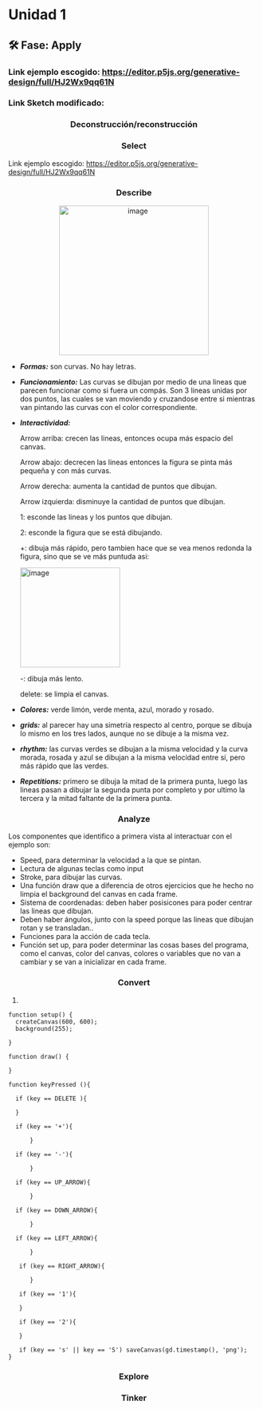 # Unidad 1

## 🛠 Fase: Apply

### Link ejemplo escogido: https://editor.p5js.org/generative-design/full/HJ2Wx9qq61N

### Link Sketch modificado: 

### <p align=center> Deconstrucción/reconstrucción </p>

### <p align=center> Select </p>
 Link ejemplo escogido: https://editor.p5js.org/generative-design/full/HJ2Wx9qq61N

### <p align=center> Describe </p>

<p align=center>
<img width="300" height="300" alt="image" src="https://github.com/user-attachments/assets/36c67245-b213-49e7-81e3-c6e01eafc1b5" />
 </p>

- ***Formas:*** son curvas. No hay letras.
- ***Funcionamiento:*** Las curvas se dibujan por medio de una lineas que parecen funcionar como si fuera un compás. Son 3 lineas unidas por dos puntos, las cuales se van moviendo y cruzandose entre si mientras van pintando las curvas con el color correspondiente.
- ***Interactividad:***
  
  Arrow arriba: crecen las lineas, entonces ocupa más espacio del canvas.
  
  Arrow abajo: decrecen las lineas entonces la figura se pinta más pequeña y con más curvas.
  
  Arrow derecha: aumenta la cantidad de puntos que dibujan.
  
  Arrow izquierda: disminuye la cantidad de puntos que dibujan.
  
  1: esconde las lineas y los puntos que dibujan.
  
  2: esconde la figura que se está dibujando.
  
  +: dibuja más rápido, pero tambien hace que se vea menos redonda la figura, sino que se ve más puntuda asi:
  
  <img width="200" height="200" alt="image" src="https://github.com/user-attachments/assets/17c17be7-4592-4fab-bdba-e207cb0eefda" />

  
  -: dibuja más lento.
  
  delete: se limpia el canvas.
- ***Colores:*** verde limón, verde menta, azul, morado y rosado.
- ***grids:*** al parecer hay una simetría respecto al centro, porque se dibuja lo mismo en los tres lados, aunque no se dibuje a la misma vez.
- ***rhythm:*** las curvas verdes se dibujan a la misma velocidad y la curva morada, rosada y azul se dibujan a la misma velocidad entre sí, pero más rápido que las verdes.
- ***Repetitions:*** primero se dibuja la mitad de la primera punta, luego las lineas pasan a dibujar la segunda punta por completo y por ultimo la tercera y la mitad faltante de la primera punta.


### <p align=center> Analyze </p>

Los componentes que identifico a primera vista al interactuar con el ejemplo son:

- Speed, para determinar la velocidad a la que se pintan.
- Lectura de algunas teclas como input
- Stroke, para dibujar las curvas.
- Una función draw que a diferencia de otros ejercicios que he hecho no limpia el background del canvas en cada frame.
- Sistema de coordenadas: deben haber posisicones para poder centrar las lineas que dibujan.
- Deben haber ángulos, junto con la speed porque las lineas que dibujan rotan y se transladan..
- Funciones para la acción de cada tecla.
- Función set up, para poder determinar las cosas bases del programa, como el canvas, color del canvas, colores o variables que no van a cambiar y se van a inicializar en cada frame.
  
### <p align=center> Convert </p>

1.

```
function setup() {
  createCanvas(600, 600);
  background(255);
  
}

function draw() {
 
}

function keyPressed (){
  
  if (key == DELETE ){
    
  }
  
  if (key == '+'){
      
      }
  
  if (key == '-'){
      
      }
  
  if (key == UP_ARROW){
      
      }
  
  if (key == DOWN_ARROW){
      
      }
  
  if (key == LEFT_ARROW){
      
      }
  
   if (key == RIGHT_ARROW){
      
      }
   
   if (key == '1'){
     
   }
  
   if (key == '2'){
     
   }
  
   if (key == 's' || key == 'S') saveCanvas(gd.timestamp(), 'png');
}
```


### <p align=center> Explore </p>

### <p align=center> Tinker </p>


